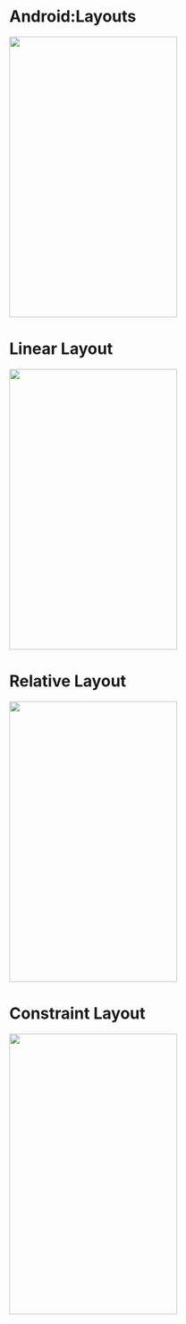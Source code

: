 # Android:Layouts

<img src="https://user-images.githubusercontent.com/42887995/135823751-a5b579f5-c077-47f2-896a-9fadfae49f25.png" width="300" height = "500">

# Linear Layout


<img src="https://user-images.githubusercontent.com/42887995/135823760-7dd4f38c-6f37-40a4-80e0-f2d25faed510.png" width="300" height = "500">


# Relative Layout


<img src="https://user-images.githubusercontent.com/42887995/135823763-5967a1a4-b4b4-4961-88a0-1e030944f11f.png" width="300" height = "500">



# Constraint Layout


<img src="https://user-images.githubusercontent.com/42887995/135823771-a3870eb8-adb1-48a5-bc89-54b78a682b6f.png" width="300" height = "500">
